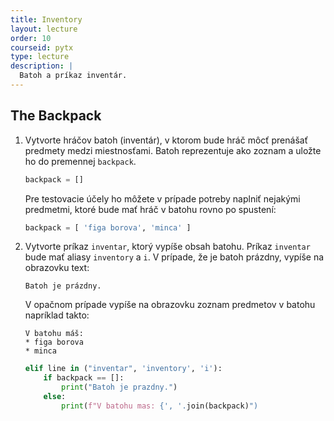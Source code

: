 ```yaml
---
title: Inventory
layout: lecture 
order: 10
courseid: pytx
type: lecture
description: |
  Batoh a príkaz inventár.
---
```


## The Backpack

1. Vytvorte hráčov batoh (inventár), v ktorom bude hráč môcť prenášať predmety medzi miestnosťami. Batoh reprezentuje ako zoznam a uložte ho do premennej `backpack`.

   ```python
   backpack = []
   ```

   Pre testovacie účely ho môžete v prípade potreby naplniť nejakými predmetmi, ktoré bude mať hráč v batohu rovno po spustení:

   ```python
   backpack = [ 'figa borova', 'minca' ]
   ```

   

3. Vytvorte príkaz `inventar`, ktorý vypíše obsah batohu. Príkaz `inventar` bude mať aliasy `inventory` a `i`. V prípade, že je batoh prázdny, vypíše na obrazovku text:

   ```
   Batoh je prázdny.
   ```

   V opačnom prípade vypíše na obrazovku zoznam predmetov v batohu napríklad takto:

   ```
   V batohu máš:
   * figa borova
   * minca
   ```

   ```python
   elif line in ("inventar", 'inventory', 'i'):
       if backpack == []:
           print("Batoh je prazdny.")
       else:
           print(f"V batohu mas: {', '.join(backpack)")
   ```

